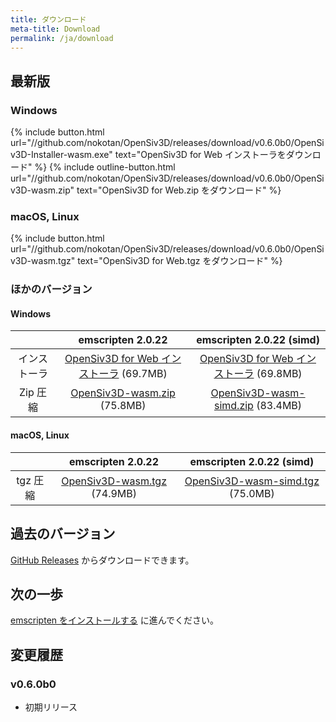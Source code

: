```yaml
---
title: ダウンロード
meta-title: Download
permalink: /ja/download
---
```


## 最新版

### Windows

{% include button.html url="//github.com/nokotan/OpenSiv3D/releases/download/v0.6.0b0/OpenSiv3D-Installer-wasm.exe" text="OpenSiv3D for Web インストーラをダウンロード" %}
{% include outline-button.html url="//github.com/nokotan/OpenSiv3D/releases/download/v0.6.0b0/OpenSiv3D-wasm.zip" text="OpenSiv3D for Web.zip をダウンロード" %}

### macOS, Linux

{% include button.html url="//github.com/nokotan/OpenSiv3D/releases/download/v0.6.0b0/OpenSiv3D-wasm.tgz" text="OpenSiv3D for Web.tgz をダウンロード" %}

### ほかのバージョン

#### Windows

| | emscripten 2.0.22 | emscripten 2.0.22 (simd) |
| :--: | :--: | :--: |
| インストーラ | [OpenSiv3D for Web インストーラ](https://github.com/nokotan/OpenSiv3D/releases/download/v0.6.0b3/OpenSiv3D-Installer-wasm.exe) (69.7MB) | [OpenSiv3D for Web インストーラ](https://github.com/nokotan/OpenSiv3D/releases/download/v0.6.0b3/OpenSiv3D-Installer-wasm-simd.exe) (69.8MB) |
| Zip 圧縮 | [OpenSiv3D-wasm.zip](https://github.com/nokotan/OpenSiv3D/releases/download/v0.6.0b3/OpenSiv3D-wasm.zip) (75.8MB) |  [OpenSiv3D-wasm-simd.zip](https://github.com/nokotan/OpenSiv3D/releases/download/v0.6.0b3/OpenSiv3D-wasm-simd.zip) (83.4MB) |

#### macOS, Linux

| | emscripten 2.0.22 | emscripten 2.0.22 (simd) |
| :--: | :--: | :--: |
| tgz 圧縮 | [OpenSiv3D-wasm.tgz](https://github.com/nokotan/OpenSiv3D/releases/download/v0.6.0b3/OpenSiv3D-wasm.tgz) (74.9MB) | [OpenSiv3D-wasm-simd.tgz](https://github.com/nokotan/OpenSiv3D/releases/download/v0.6.0b3/OpenSiv3D-wasm-simd.tgz) (75.0MB) |

## 過去のバージョン

[GitHub Releases](https://github.com/nokotan/OpenSiv3D/releases) からダウンロードできます。

## 次の一歩

[emscripten をインストールする](building/get-emscripten) に進んでください。

## 変更履歴

### v0.6.0b0

* 初期リリース
